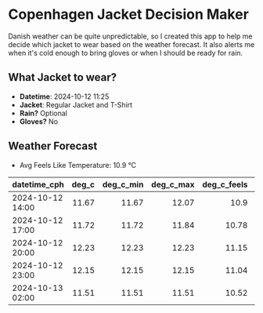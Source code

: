 
# Copenhagen Jacket Decision Maker

Danish weather can be quite unpredictable, so I created this app to help me decide which jacket to wear based on the weather forecast. 
It also alerts me when it's cold enough to bring gloves or when I should be ready for rain.

## What Jacket to wear?

- **Datetime**: 2024-10-12 11:25
- **Jacket**: Regular Jacket and T-Shirt
- **Rain?** Optional
- **Gloves?** No

## Weather Forecast
- Avg Feels Like Temperature: 10.9 °C

| datetime_cph     |   deg_c |   deg_c_min |   deg_c_max |   deg_c_feels | weather   | wind   | rain   |
|:-----------------|--------:|------------:|------------:|--------------:|:----------|:-------|:-------|
| 2024-10-12 14:00 |   11.67 |       11.67 |       12.07 |         10.9  | Clouds    | Medium | None   |
| 2024-10-12 17:00 |   11.72 |       11.72 |       11.84 |         10.78 | Clouds    | Medium | None   |
| 2024-10-12 20:00 |   12.23 |       12.23 |       12.23 |         11.15 | Clouds    | High   | None   |
| 2024-10-12 23:00 |   12.15 |       12.15 |       12.15 |         11.04 | Clouds    | High   | None   |
| 2024-10-13 02:00 |   11.51 |       11.51 |       11.51 |         10.52 | Rain      | High   | Low    |
        